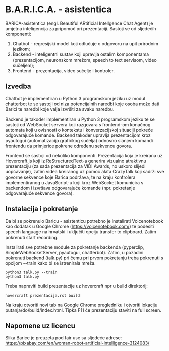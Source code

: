 B.A.R.I.C.A. - asistentica
==========================

BARICA-asistentica (engl. Beautiful ARtificial Intellgence Chat Agent)
je umjetna inteligencija za pripomoć pri prezentaciji. Sastoji se od
sljedećih komponenti:
1. Chatbot - regresijski model koji odlučuje o odgovoru na upit 
prirodnim jezikom;
2. Backend - inteligentni sustav koji upravlja ostalim komponentama
(prezentacijom, neuronskom mrežom, speech to text servisom, video
sučeljem);
3. Frontend - prezentacija, video sučelje i kontroler.

Izvedba
-------
Chatbot je implementiran u Python 3 programskom jeziku uz modul
chatterbot te se sastoji od niza potencijalnih naredbi koje osoba
može dati Barici te naredbi koje valja izvršiti za svaku naredbu.

Backend je također implementiran u Python 3 programskom jeziku
te se sastoji od WebSocket servera koji razgovara s frontend-om
konačnog automata koji u ovisnosti o kontekstu i konverzacijskoj
situaciji pokreće odgovarajuće komande. Backend također upravlja
prezentacijom kroz pyautogui (automatizacija grafičkog sučelja) 
odnosno slanjem komandi frontendu da primjerice pokrene određenu
sekvencu govora.

Frontend se sastoji od nekoliko komponenti. Prezentacija koja je
kreirana uz Hovercraft.js koji iz ReStructuredText-a generira
vizualno atraktivnu prezentaciju (za sada prezentacija za VIDI
Awards, no uskoro slijedi uopćavanje), zatim videa kreiranog uz
pomoć alata CrazyTalk koji sadrži sve govorne sekvence koje Barica
podržava, te na kraju kontrolera implementiranog u JavaScript-u
koji kroz WebSocket komunicira s backendom i izvršava odgovarajuće
komande (npr. pokretanje odgovarajuće sekvence govora).

Instalacija i pokretanje
------------------------
Da bi se pokrenulo Baricu - asistenticu potrebno je instalirati
Voicenotebook kao dodatak u Google Chrome (https://voicenotebook.com/)
te podesiti speech language na hrvatski i uključiti opciju transfer
to clipboard. Zatim pokrenuti start recording.

Instalirati sve potrebne module za pokretanje backenda (pyperclip, 
SimpleWebSocketServer, pyautogui, chatterbot). Zatim, u pozadini 
pokrenuti backend (talk.py) pri čemu pri prvom pokretanju treba 
pokrenuti s opcijom --train kako bi se istrenirala mreža. 

```
python3 talk.py --train
python3 talk.py
```

Treba napraviti build prezentacije uz hovercraft npr u build 
direktorij:

```
hovercraft prezentacija.rst build
```

Na kraju otvoriti novi tab na Google Chrome pregledniku i otvoriti
lokaciju putanja/do/build/index.html. Tipka F11 će prezentaciju
staviti na full screen.

Napomene uz licencu
-------------------
Slika Barice je preuzeta pod fair use sa sljedeće adrese:
https://pixabay.com/en/woman-robot-artificial-intelligence-3124083/


